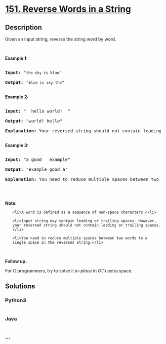 # [151. Reverse Words in a String](https://leetcode.com/problems/reverse-words-in-a-string)

## Description
<p>Given an input string, reverse the string word by word.</p>

<p>&nbsp;</p>

<p><strong>Example 1:</strong></p>

<pre>
<strong>Input:</strong> &quot;<code>the sky is blue</code>&quot;
<strong>Output:&nbsp;</strong>&quot;<code>blue is sky the</code>&quot;
</pre>

<p><strong>Example 2:</strong></p>

<pre>
<strong>Input:</strong> &quot; &nbsp;hello world! &nbsp;&quot;
<strong>Output:&nbsp;</strong>&quot;world! hello&quot;
<strong>Explanation:</strong> Your reversed string should not contain leading or trailing spaces.
</pre>

<p><strong>Example 3:</strong></p>

<pre>
<strong>Input:</strong> &quot;a good &nbsp; example&quot;
<strong>Output:&nbsp;</strong>&quot;example good a&quot;
<strong>Explanation:</strong> You need to reduce multiple spaces between two words to a single space in the reversed string.
</pre>

<p>&nbsp;</p>

<p><strong>Note:</strong></p>

<ul>
	<li>A word is defined as a sequence of non-space characters.</li>
	<li>Input string may contain leading or trailing spaces. However, your reversed string should not contain leading or trailing spaces.</li>
	<li>You need to reduce multiple spaces between two words to a single space in the reversed string.</li>
</ul>

<p>&nbsp;</p>

<p><strong>Follow up:</strong></p>

<p>For C programmers, try to solve it <em>in-place</em> in <em>O</em>(1) extra space.</p>


## Solutions


### Python3

```python

```

### Java

```java

```

### ...
```

```
